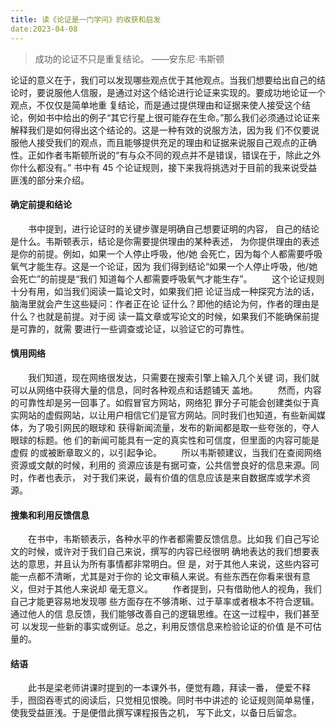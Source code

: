 ```yaml
---
title: 读《论证是一门学问》的收获和启发
date:2023-04-08
---
```

> 成功的论证不只是重复结论。            ——安东尼⋅韦斯顿

论证的意义在于，我们可以发现哪些观点优于其他观点。当我们想要给出自己的结论时，要说服他人信服，是通过对这个结论进行论证来实现的。要成功地论证一个观点，不仅仅是简单地重
复结论，而是通过提供理由和证据来使人接受这个结论，例如书中给出的例子“其它行星上很可能存在生命。”那么我们必须通过论证来解释我们是如何得出这个结论的。这是一种有效的说服方法，因为我
们不仅要说服他人接受我们的观点，而且能够提供充足的理由和证据来说服自己观点的正确性。正如作者韦斯顿所说的“有与众不同的观点并不是错误，错误在于，除此之外你什么都没有。”
书中有 45 个论证规则，接下来我将挑选对于目前的我来说受益匪浅的部分来介绍。

#### 确定前提和结论

&emsp;&emsp;书中提到，进行论证时的关键步骤是明确自己想要证明的内容，
自己的结论是什么。韦斯顿表示，结论是你需要提供理由的某种表述，
为你提供理由的表述是你的前提。例如，如果一个人停止呼吸，他/她
会死亡，因为每个人都需要呼吸氧气才能生存。这是一个论证，因为
我们得到结论“如果一个人停止呼吸，他/她会死亡”的前提是“我们
知道每个人都需要呼吸氧气才能生存”。
&emsp;&emsp;这个论证规则十分有用，如当我们阅读一篇论文时，如果我们把
论证当成一种探究方法的话，脑海里就会产生这些疑问：作者正在论
证什么？即他的结论为何，作者的理由是什么？也就是前提。对于阅
读一篇文章或写论文的时候，如果我们不能确保前提是可靠的，就需
要进行一些调查或论证，以验证它的可靠性。

#### 慎用网络
&emsp;&emsp;我们知道，现在网络很发达，只需要在搜索引擎上输入几个关键
词，我们就可以从网络中获得大量的信息，同时各种观点和话题铺天
盖地。
&emsp;&emsp;然而，内容的可靠性却是另一回事了。如假冒官方网站，网络犯
罪分子可能会创建类似于真实网站的虚假网站，以让用户相信它们是官方网站。同时我们也知道，有些新闻媒体，为了吸引网民的眼球和
获得新闻流量，发布的新闻都是取一些夸张的，夺人眼球的标题。他
们的新闻可能具有一定的真实性和可信度，但里面的内容可能是虚假
的或被断章取义的，以引起争论。
&emsp;&emsp;所以韦斯顿建议，当我们在查阅网络资源或文献的时候，利用的
资源应该是有据可查，公共信誉良好的信息来源。同时，作者也表示，
对于我们来说，最有价值的信息应该是来自数据库或学术资源。

#### 搜集和利用反馈信息
&emsp;&emsp;在书中，韦斯顿表示，各种水平的作者都需要反馈信息。比如我
们自己写论文的时候，或许对于我们自己来说，撰写的内容已经很明
确地表达的我们想要表达的意思，并且认为所有事情都非常明白。但
是，对于其他人来说，这些内容可能一点都不清晰，尤其是对于你的
论文审稿人来说。有些东西在你看来很有意义，但对于其他人来说却
毫无意义。
&emsp;&emsp;作者提到，只有借助他人的视角，我们自己才能更容易地发现哪
些方面存在不够清晰、过于草率或者根本不符合逻辑。通过他人的信
息反馈，我们能够改善自己的逻辑思维。在这一过程中，我们甚至可
以发现一些新的事实或例证。总之，利用反馈信息来检验论证的价值
是不可估量的。
#### 结语
&emsp;&emsp;此书是梁老师讲课时提到的一本课外书，便觉有趣，拜读一番，
便爱不释手，囫囵吞枣式的阅读后，只觉相见恨晚。同时书中讲述的
论证规则简单易懂，使我受益匪浅。于是便借此撰写课程报告之机，
写下此文，以备日后留念。


